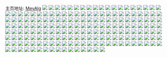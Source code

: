 主页地址: [MeyAlg](https://weibo.com/u/3276758602) 
![](https://wx4.sinaimg.cn/mw2000/c34f5e4aly1ged8iw12moj21mc1mckjl.jpg) 
![](https://wx4.sinaimg.cn/mw2000/c34f5e4aly1ged8il9mvuj21mc1mckjl.jpg) 
![](https://wx4.sinaimg.cn/mw2000/c34f5e4aly1ged8iyizpcj21061c6b29.jpg) 
![](https://wx4.sinaimg.cn/mw2000/c34f5e4aly1ged8j9n98tj21401hcqv5.jpg) 
![](https://wx4.sinaimg.cn/mw2000/c34f5e4aly1ge8lk1cee4j22c03404qq.jpg) 
![](https://wx4.sinaimg.cn/mw2000/c34f5e4aly1ge8lk3ygquj22c03404qq.jpg) 
![](https://wx4.sinaimg.cn/mw2000/c34f5e4aly1ge8lk68kepj22c03407wi.jpg) 
![](https://wx4.sinaimg.cn/mw2000/c34f5e4aly1ge8lk8qilzj22c03404qq.jpg) 
![](https://wx4.sinaimg.cn/mw2000/c34f5e4aly1ge8lkadat3j21uc2bbkjl.jpg) 
![](https://wx4.sinaimg.cn/mw2000/c34f5e4aly1ge8llejhdsj20rs2bcqp9.jpg) 
![](https://wx4.sinaimg.cn/mw2000/c34f5e4aly1ge6e5i0xk4j21bd1bdkjl.jpg) 
![](https://wx4.sinaimg.cn/mw2000/c34f5e4aly1ge6e5jthfdj21m125e1ky.jpg) 
![](https://wx4.sinaimg.cn/mw2000/c34f5e4aly1ge6e5im1h4j217t17tqv0.jpg) 
![](https://wx4.sinaimg.cn/mw2000/c34f5e4aly1ge6e5hd3dxj21mc1mchdt.jpg) 
![](https://wx4.sinaimg.cn/mw2000/c34f5e4aly1ge6e5kt3tkj21o020i1ky.jpg) 
![](https://wx4.sinaimg.cn/mw2000/c34f5e4aly1ge6e6abxnfj21o01o0kjl.jpg) 
![](https://wx4.sinaimg.cn/mw2000/c34f5e4aly1ge327341yvj21uc2bbkjl.jpg) 
![](https://wx4.sinaimg.cn/mw2000/c34f5e4aly1gdza7e20k1j21nf273hdt.jpg) 
![](https://wx4.sinaimg.cn/mw2000/c34f5e4aly1gduu0ibtjfj21mc25se81.jpg) 
![](https://wx4.sinaimg.cn/mw2000/c34f5e4aly1gduu0p79btj21711uv1ky.jpg) 
![](https://wx4.sinaimg.cn/mw2000/c34f5e4aly1gduu197wdyj21mc25snpe.jpg) 
![](https://wx4.sinaimg.cn/mw2000/c34f5e4aly1gduu0wbhupj225s1mcqv5.jpg) 
![](https://wx4.sinaimg.cn/mw2000/c34f5e4aly1gduu0839yrj225s1mcnpd.jpg) 
![](https://wx4.sinaimg.cn/mw2000/c34f5e4aly1gduu133b05j21mc25sqv5.jpg) 
![](https://wx4.sinaimg.cn/mw2000/c34f5e4aly1gduu0eflajj21o0280u0x.jpg) 
![](https://wx4.sinaimg.cn/mw2000/c34f5e4aly1gduu1cn54ej21o01o0hdt.jpg) 
![](https://wx4.sinaimg.cn/mw2000/c34f5e4aly1gduu1i45tjj225s1mcu0x.jpg) 
![](https://wx4.sinaimg.cn/mw2000/c34f5e4aly1gdtu9umkihj20tc1g4n60.jpg) 
![](https://wx4.sinaimg.cn/mw2000/c34f5e4aly1gdtubic6f9j21fq1wyx4h.jpg) 
![](https://wx4.sinaimg.cn/mw2000/c34f5e4aly1gdtubnwczyj21io20wx6p.jpg) 
![](https://wx4.sinaimg.cn/mw2000/c34f5e4aly1gdtucfmkbjj22801o0hdt.jpg) 
![](https://wx4.sinaimg.cn/mw2000/c34f5e4aly1gdtu9ws3rfj20rs1qi7wh.jpg) 
![](https://wx4.sinaimg.cn/mw2000/c34f5e4aly1gdtucd1p4qj22801o0hdt.jpg) 
![](https://wx4.sinaimg.cn/mw2000/c34f5e4aly1gdtue6og5nj21o01s2kgc.jpg) 
![](https://wx4.sinaimg.cn/mw2000/c34f5e4aly1gdtua20e5ij225s1mcb2a.jpg) 
![](https://wx4.sinaimg.cn/mw2000/c34f5e4aly1gdtucnro1ij22801o01ky.jpg) 
![](https://wx4.sinaimg.cn/mw2000/c34f5e4aly1gdrbaeqit2j22tl248u0x.jpg) 
![](https://wx4.sinaimg.cn/mw2000/c34f5e4aly1gdrbal30mqj221f21fe81.jpg) 
![](https://wx4.sinaimg.cn/mw2000/c34f5e4aly1gdrbaq7qbwj23402c0kjl.jpg) 
![](https://wx4.sinaimg.cn/mw2000/c34f5e4aly1gdp10rrsi0j22302rzhdu.jpg) 
![](https://wx4.sinaimg.cn/mw2000/c34f5e4aly1gdp10tghdxj228d2z5kjm.jpg) 
![](https://wx4.sinaimg.cn/mw2000/c34f5e4aly1gdp110of4ej22nt1zvb2b.jpg) 
![](https://wx4.sinaimg.cn/mw2000/c34f5e4aly1gdp10w8spij22801o0hdu.jpg) 
![](https://wx4.sinaimg.cn/mw2000/c34f5e4aly1gdp10v5pg9j21k4163hdt.jpg) 
![](https://wx4.sinaimg.cn/mw2000/c34f5e4aly1gdp10ymzu7j22c0340kjm.jpg) 
![](https://wx4.sinaimg.cn/mw2000/c34f5e4aly1gdp0zvgsqsj23402c04qp.jpg) 
![](https://wx4.sinaimg.cn/mw2000/c34f5e4aly1gdp10si3kij20zm0wq7du.jpg) 
![](https://wx4.sinaimg.cn/mw2000/c34f5e4aly1gdp10uhaijj22b32b3e81.jpg) 
![](https://wx4.sinaimg.cn/mw2000/c34f5e4aly1gdp1250f4ij21ts2fpx6q.jpg) 
![](https://wx4.sinaimg.cn/mw2000/c34f5e4aly1gdp126a7bdj22c03401ky.jpg) 
![](https://wx4.sinaimg.cn/mw2000/c34f5e4aly1gdp14vnnkzj23402c0kjm.jpg) 
![](https://wx4.sinaimg.cn/mw2000/c34f5e4aly1gdp129inq3j23402c04qp.jpg) 
![](https://wx4.sinaimg.cn/mw2000/c34f5e4aly1gdp12bm354j22c0340kjm.jpg) 
![](https://wx4.sinaimg.cn/mw2000/c34f5e4aly1gdp12cyu2uj22c0340hdu.jpg) 
![](https://wx4.sinaimg.cn/mw2000/c34f5e4aly1gdp12dr45wj23402c0qsw.jpg) 
![](https://wx4.sinaimg.cn/mw2000/c34f5e4aly1gdp12ficm5j23402c0kjl.jpg) 
![](https://wx4.sinaimg.cn/mw2000/c34f5e4aly1gdp123g7lkj22c0340b2a.jpg) 
![](https://wx4.sinaimg.cn/mw2000/c34f5e4aly1gdmn3ouyesj20u011ib2a.jpg) 
![](https://wx4.sinaimg.cn/mw2000/c34f5e4aly1gdmn2tuhxcj22c0340b2c.jpg) 
![](https://wx4.sinaimg.cn/mw2000/c34f5e4aly1gdmn4shzguj22c0340qv6.jpg) 
![](https://wx4.sinaimg.cn/mw2000/c34f5e4aly1gdmn1otbipj21l0240qv5.jpg) 
![](https://wx4.sinaimg.cn/mw2000/c34f5e4aly1gdmn1qghz1j21o023fu0x.jpg) 
![](https://wx4.sinaimg.cn/mw2000/c34f5e4aly1gdmn22obohj21hn1zhe81.jpg) 
![](https://wx4.sinaimg.cn/mw2000/c34f5e4aly1gdmn5vaf23j22c03407wj.jpg) 
![](https://wx4.sinaimg.cn/mw2000/c34f5e4aly1gdmn63dkffj22c03404qq.jpg) 
![](https://wx4.sinaimg.cn/mw2000/c34f5e4aly1gdmn75efh6j22c03401ky.jpg) 
![](https://wx4.sinaimg.cn/mw2000/c34f5e4aly1gddln62feyj23402c0hdu.jpg) 
![](https://wx4.sinaimg.cn/mw2000/c34f5e4aly1gddln8ls29j23402c04qr.jpg) 
![](https://wx4.sinaimg.cn/mw2000/c34f5e4aly1gddlnas3waj23402c0npe.jpg) 
![](https://wx4.sinaimg.cn/mw2000/c34f5e4aly1gdde811py9j22372371ky.jpg) 
![](https://wx4.sinaimg.cn/mw2000/c34f5e4aly1gdde7yriihj21o01o07wh.jpg) 
![](https://wx4.sinaimg.cn/mw2000/c34f5e4aly1gdde825g08j224p24px6p.jpg) 
![](https://wx4.sinaimg.cn/mw2000/c34f5e4aly1gdde7xeavnj22c0340b2a.jpg) 
![](https://wx4.sinaimg.cn/mw2000/c34f5e4aly1gdde83iaonj22c02c0dzo.jpg) 
![](https://wx4.sinaimg.cn/mw2000/c34f5e4aly1gdde8546byj22c02c0hah.jpg) 
![](https://wx4.sinaimg.cn/mw2000/c34f5e4aly1gdde7zgwg7j20t30t3tdf.jpg) 
![](https://wx4.sinaimg.cn/mw2000/c34f5e4aly1gdde7y4vzuj211y123n8k.jpg) 
![](https://wx4.sinaimg.cn/mw2000/c34f5e4aly1gddegqgzr0j21o01o0b29.jpg) 
![](https://wx4.sinaimg.cn/mw2000/c34f5e4aly1gdd2hwqmajj23402c0qv7.jpg) 
![](https://wx4.sinaimg.cn/mw2000/c34f5e4aly1gdd2i6gat6j23402c0npe.jpg) 
![](https://wx4.sinaimg.cn/mw2000/c34f5e4aly1gdd2i2x2o9j23402c0b2b.jpg) 
![](https://wx4.sinaimg.cn/mw2000/c34f5e4aly1gd79wwi7qlj223q23q4qs.jpg) 
![](https://wx4.sinaimg.cn/mw2000/c34f5e4aly1gd79z3zn1aj22c0340u0x.jpg) 
![](https://wx4.sinaimg.cn/mw2000/c34f5e4aly1gd79yy3gdej21x51x54qp.jpg) 
![](https://wx4.sinaimg.cn/mw2000/c34f5e4aly1gd79ytcl96j22801o0x6p.jpg) 
![](https://wx4.sinaimg.cn/mw2000/c34f5e4aly1gd79zb2041j22c02zee82.jpg) 
![](https://wx4.sinaimg.cn/mw2000/c34f5e4aly1gd79xn8duej22801o0x6p.jpg) 
![](https://wx4.sinaimg.cn/mw2000/c34f5e4aly1gd79vyygbaj22c02c07wi.jpg) 
![](https://wx4.sinaimg.cn/mw2000/c34f5e4aly1gd79ywufnxj20u0140gwk.jpg) 
![](https://wx4.sinaimg.cn/mw2000/c34f5e4aly1gd79xai1akj21mc25skjl.jpg) 
![](https://wx4.sinaimg.cn/mw2000/c34f5e4aly1gd6hjlfoocj22c03407wk.jpg) 
![](https://wx4.sinaimg.cn/mw2000/c34f5e4aly1gd6hjp7f8kj23402c0qv7.jpg) 
![](https://wx4.sinaimg.cn/mw2000/c34f5e4aly1gd6hjrjl4vj22c02c04qq.jpg) 
![](https://wx4.sinaimg.cn/mw2000/c34f5e4aly1gd6hju646vj22c0340hdu.jpg) 
![](https://wx4.sinaimg.cn/mw2000/c34f5e4aly1gcsx5mpmfej20rs1jktr6.jpg) 
![](https://wx4.sinaimg.cn/mw2000/c34f5e4aly1gcrk4weib9j21o0280kjm.jpg) 
![](https://wx4.sinaimg.cn/mw2000/c34f5e4aly1gcrk5fq45ej21ko23ku0x.jpg) 
![](https://wx4.sinaimg.cn/mw2000/c34f5e4aly1gckocd7ny0j20v90v97f7.jpg) 
![](https://wx4.sinaimg.cn/mw2000/c34f5e4aly1gckocdqrfzj20v90v9am3.jpg) 
![](https://wx4.sinaimg.cn/mw2000/c34f5e4aly1gcidbtjhmzj213m25sawt.jpg) 
![](https://wx4.sinaimg.cn/mw2000/c34f5e4aly1gci6sl4flxj21hs1zqb2a.jpg) 
![](https://wx4.sinaimg.cn/mw2000/c34f5e4aly1gci6qp7tmkj21gz1ym7wi.jpg) 
![](https://wx4.sinaimg.cn/mw2000/c34f5e4aly1gci6tnyo1pj21mg25sx6p.jpg) 
![](https://wx4.sinaimg.cn/mw2000/c34f5e4aly1gcdn4754xmj21hg1hg4or.jpg) 
![](https://wx4.sinaimg.cn/mw2000/c34f5e4aly1gcdn43fwvfj21401h8e4x.jpg) 
![](https://wx4.sinaimg.cn/mw2000/c34f5e4aly1gcdn3xodznj20u01407gr.jpg) 
![](https://wx4.sinaimg.cn/mw2000/c34f5e4aly1gcdn408s59j20ue190wyw.jpg) 
![](https://wx4.sinaimg.cn/mw2000/c34f5e4aly1gcdn3v5c3hj216g1km1kx.jpg) 
![](https://wx4.sinaimg.cn/mw2000/c34f5e4aly1gcdn4aorzjj20x01moquc.jpg) 
![](https://wx4.sinaimg.cn/mw2000/c34f5e4aly1gc6puqaws6j20u00u0tef.jpg) 
![](https://wx4.sinaimg.cn/mw2000/c34f5e4aly1gc6pkv1hl6j20u00u0teb.jpg) 
![](https://wx4.sinaimg.cn/mw2000/c34f5e4aly1gc6puqylizj20ty0tytf6.jpg) 
![](https://wx4.sinaimg.cn/mw2000/c34f5e4aly1gc6pv1jezwj20u60u0dld.jpg) 
![](https://wx4.sinaimg.cn/mw2000/c34f5e4aly1gc6pwoxo61j20u0140k2t.jpg) 
![](https://wx4.sinaimg.cn/mw2000/c34f5e4aly1gc6pwnykrpj20u01407b5.jpg) 
![](https://wx4.sinaimg.cn/mw2000/c34f5e4aly1gc53q42rv4j20u0140gsm.jpg) 
![](https://wx4.sinaimg.cn/mw2000/c34f5e4aly1gc53rfppe5j20u0140dn5.jpg) 
![](https://wx4.sinaimg.cn/mw2000/c34f5e4aly1gc53q37lldj20u0140dm8.jpg) 
![](https://wx4.sinaimg.cn/mw2000/c34f5e4aly1gc53q16iohj20u0140qd3.jpg) 
![](https://wx4.sinaimg.cn/mw2000/c34f5e4aly1gc53q2ieq8j20u0140jye.jpg) 
![](https://wx4.sinaimg.cn/mw2000/c34f5e4aly1gc53q1swfjj20u0140wl6.jpg) 
![](https://wx4.sinaimg.cn/mw2000/c34f5e4aly1gc24tnvcaij21kf1kf7wh.jpg) 
![](https://wx4.sinaimg.cn/mw2000/c34f5e4aly1gc23966g3jj20v91voqtg.jpg) 
![](https://wx4.sinaimg.cn/mw2000/c34f5e4aly1gc0nnn0j8nj20u00u0tje.jpg) 
![](https://wx4.sinaimg.cn/mw2000/c34f5e4aly1gc0nnktxnsj20u0140wq9.jpg) 
![](https://wx4.sinaimg.cn/mw2000/c34f5e4aly1gc0nno48ynj20u00u012s.jpg) 
![](https://wx4.sinaimg.cn/mw2000/c34f5e4aly1gbsw4amxm8j21400u0tfc.jpg) 
![](https://wx4.sinaimg.cn/mw2000/c34f5e4aly1gbsw4bzeqjj21400u0gri.jpg) 
![](https://wx4.sinaimg.cn/mw2000/c34f5e4aly1gbsw4x48a4j21400u0qag.jpg) 
![](https://wx4.sinaimg.cn/mw2000/c34f5e4aly1gbsw4ytsp2j21400u010n.jpg) 
![](https://wx4.sinaimg.cn/mw2000/c34f5e4aly1gbqia4o4ijj20u0140gsb.jpg) 
![](https://wx4.sinaimg.cn/mw2000/c34f5e4aly1gbqia6an9lj20u01407aq.jpg) 
![](https://wx4.sinaimg.cn/mw2000/c34f5e4aly1gbjoj46s8jj21ho1zke6f.jpg) 
![](https://wx4.sinaimg.cn/mw2000/c34f5e4aly1gbjokn6j5lj21ho1zkqtb.jpg) 
![](https://wx4.sinaimg.cn/mw2000/c34f5e4aly1gbg4ekaeu1j20j00pcjuk.jpg) 
![](https://wx4.sinaimg.cn/mw2000/c34f5e4aly1gbg4ejqb8ej20qi1a0ait.jpg) 
![](https://wx4.sinaimg.cn/mw2000/c34f5e4aly1gbg4eifh8wj20sw12iwtc.jpg) 
![](https://wx4.sinaimg.cn/mw2000/c34f5e4aly1ga4z8czh4nj21430qo159.jpg) 
![](https://wx4.sinaimg.cn/mw2000/c34f5e4aly1ga4puvj45ej22c0340kjo.jpg) 
![](https://wx4.sinaimg.cn/mw2000/c34f5e4aly1ga4puysqbkj22c0340kjm.jpg) 
![](https://wx4.sinaimg.cn/mw2000/c34f5e4aly1ga4pux7jqqj22c0340qv7.jpg) 
![](https://wx4.sinaimg.cn/mw2000/c34f5e4aly1ga0dowps06j21mf25wu0x.jpg) 
![](https://wx4.sinaimg.cn/mw2000/c34f5e4aly1ga0doy9k2tj21ml264x6p.jpg) 
![](https://wx4.sinaimg.cn/mw2000/c34f5e4aly1g9szd59t16j21o027u7wi.jpg) 
![](https://wx4.sinaimg.cn/mw2000/c34f5e4aly1g9szd8gr6fj21in20v1ky.jpg) 
![](https://wx4.sinaimg.cn/mw2000/c34f5e4aly1g9szd7275zj21o027u7wi.jpg) 
![](https://wx4.sinaimg.cn/mw2000/c34f5e4aly1g9e6zi993nj20u81hp7ss.jpg) 
![](https://wx4.sinaimg.cn/mw2000/c34f5e4aly1g9e6zcx2emj20vv1kn1kx.jpg) 
![](https://wx4.sinaimg.cn/mw2000/c34f5e4aly1g9e6zj02n4j21231voe81.jpg) 
![](https://wx4.sinaimg.cn/mw2000/c34f5e4aly1g9e6zeek5uj21o027uu0x.jpg) 
![](https://wx4.sinaimg.cn/mw2000/c34f5e4aly1g9e6zdmd2gj21o027unpd.jpg) 
![](https://wx4.sinaimg.cn/mw2000/c34f5e4aly1g9e6zf4b1fj21o027unpd.jpg) 
![](https://wx4.sinaimg.cn/mw2000/c34f5e4aly1g9e6zggfo3j21o027ukjl.jpg) 
![](https://wx4.sinaimg.cn/mw2000/c34f5e4aly1g9e6zftaiuj21o027uhdt.jpg) 
![](https://wx4.sinaimg.cn/mw2000/c34f5e4aly1g9e6zhp99cj21o027uhdt.jpg) 
![](https://wx4.sinaimg.cn/mw2000/c34f5e4aly1g9dum2z4v2j21o01o0hdt.jpg) 
![](https://wx4.sinaimg.cn/mw2000/c34f5e4aly1g9dulwxq4fj20rs1qj1kx.jpg) 
![](https://wx4.sinaimg.cn/mw2000/c34f5e4aly1g9dulxlonxj21h11h11kx.jpg) 
![](https://wx4.sinaimg.cn/mw2000/c34f5e4aly1g9dulz32iij21g71g8b29.jpg) 
![](https://wx4.sinaimg.cn/mw2000/c34f5e4aly1g9dum06qx0j21o01o04qp.jpg) 
![](https://wx4.sinaimg.cn/mw2000/c34f5e4aly1g9dum0tbxrj218y18yh8s.jpg) 
![](https://wx4.sinaimg.cn/mw2000/c34f5e4aly1g9dum277clj21o01o0hdt.jpg) 
![](https://wx4.sinaimg.cn/mw2000/c34f5e4aly1g9dulyc4w9j21o01o0e81.jpg) 
![](https://wx4.sinaimg.cn/mw2000/c34f5e4aly1g9dulw36p2j21o01o0kjl.jpg) 
![](https://wx4.sinaimg.cn/mw2000/c34f5e4aly1g9dtcnv53cj22c0340b29.jpg) 
![](https://wx4.sinaimg.cn/mw2000/c34f5e4aly1g9dtcss5w3j22c0340u0y.jpg) 
![](https://wx4.sinaimg.cn/mw2000/c34f5e4aly1g9dtclplb3j23402c0hdt.jpg) 
![](https://wx4.sinaimg.cn/mw2000/c34f5e4aly1g9dtcpj25fj23402c0hdt.jpg) 
![](https://wx4.sinaimg.cn/mw2000/c34f5e4aly1g977nliuzrj21gt1yf4qq.jpg) 
![](https://wx4.sinaimg.cn/mw2000/c34f5e4aly1g91gfmbvylj21o02yokjn.jpg) 
![](https://wx4.sinaimg.cn/mw2000/c34f5e4aly1g91gft29snj22bc3h01l1.jpg) 
![](https://wx4.sinaimg.cn/mw2000/c34f5e4aly1g8zfb03q12j22c0340hdu.jpg) 
![](https://wx4.sinaimg.cn/mw2000/c34f5e4aly1g8xy7ectu9j222e340e82.jpg) 
![](https://wx4.sinaimg.cn/mw2000/c34f5e4aly1g8xy74x8kkj22333404qq.jpg) 
![](https://wx4.sinaimg.cn/mw2000/c34f5e4aly1g8xy7bew5qj221q3407wi.jpg) 
![](https://wx4.sinaimg.cn/mw2000/c34f5e4aly1g8xy7gnr7yj225d25dqv5.jpg) 
![](https://wx4.sinaimg.cn/mw2000/c34f5e4aly1g8xy721d01j20qn0zi488.jpg) 
![](https://wx4.sinaimg.cn/mw2000/c34f5e4aly1g8xy72izmij20vg0y57c1.jpg) 
![](https://wx4.sinaimg.cn/mw2000/c34f5e4agy1g8wufnhsq1j21ho1ho4lo.jpg) 
![](https://wx4.sinaimg.cn/mw2000/c34f5e4agy1g8wufmphnqj21ho1hoaws.jpg) 
![](https://wx4.sinaimg.cn/mw2000/c34f5e4agy1g8wufnxt9gj21ho1ho4lp.jpg) 
![](https://wx4.sinaimg.cn/mw2000/c34f5e4agy1g8wufyv0gzj23402c0b2b.jpg) 
![](https://wx4.sinaimg.cn/mw2000/c34f5e4agy1g8wug0484gj22c0340npf.jpg) 
![](https://wx4.sinaimg.cn/mw2000/c34f5e4agy1g8wufk0ur4j22c02c07wi.jpg) 
![](https://wx4.sinaimg.cn/mw2000/c34f5e4agy1g8wuflm7cyj21ho1hoh9p.jpg) 
